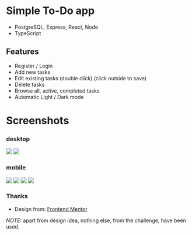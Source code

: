 # Simple To-Do app
- PostgreSQL, Express, React, Node
- TypeScript

## Features
- Register / Login
- Add new tasks
- Edit existing tasks (double click) (click outside to save)
- Delete tasks
- Browse all, active, completed tasks
- Automatic Light / Dark mode

# Screenshots
### desktop
<img src="./screenshots/light_desktop.jpg">
<img src="./screenshots/dark_desktop.jpg">

### mobile
<img src="./screenshots/light_mobile.jpg">
<img src="./screenshots/light_mobile_register.jpg">
<img src="./screenshots/dark_mobile.jpg">
<img src="./screenshots/dark_mobile_login.jpg">

### Thanks
- Design from: [Frontend Mentor](https://www.frontendmentor.io/challenges/todo-app-Su1_KokOW)

*NOTE:* apart from design idea, nothing else, from the challenge, have been used.
